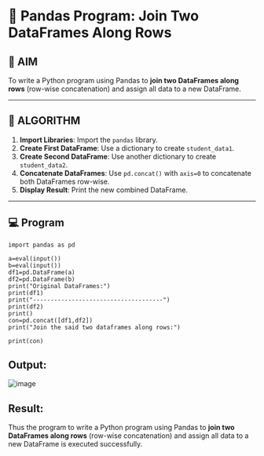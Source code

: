 # 🧪 Pandas Program: Join Two DataFrames Along Rows

## 🎯 AIM

To write a Python program using Pandas to **join two DataFrames along rows** (row-wise concatenation) and assign all data to a new DataFrame.

---

## 🧠 ALGORITHM

1. **Import Libraries**: Import the `pandas` library.
2. **Create First DataFrame**: Use a dictionary to create `student_data1`.
3. **Create Second DataFrame**: Use another dictionary to create `student_data2`.
4. **Concatenate DataFrames**: Use `pd.concat()` with `axis=0` to concatenate both DataFrames row-wise.
5. **Display Result**: Print the new combined DataFrame.

---

## 💻 Program
```
import pandas as pd

a=eval(input())
b=eval(input())
df1=pd.DataFrame(a)
df2=pd.DataFrame(b)
print("Original DataFrames:")
print(df1)
print("-------------------------------------")
print(df2)
print()
con=pd.concat([df1,df2])
print("Join the said two dataframes along rows:")

print(con)
```

## Output:
![image](https://github.com/user-attachments/assets/b6fde11b-e4e0-420d-ab7b-68041405ec8c)


## Result:
Thus the program to write a Python program using Pandas to **join two DataFrames along rows** (row-wise concatenation) and assign all data to a new DataFrame is executed successfully.

